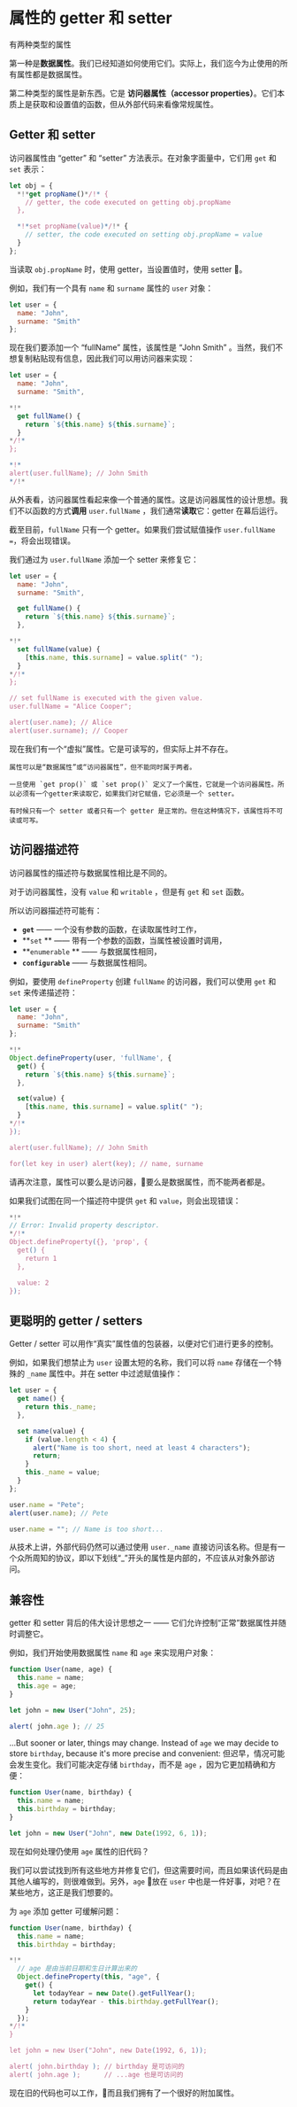 
# 属性的 getter 和 setter

有两种类型的属性

第一种是**数据属性**。我们已经知道如何使用它们。实际上，我们迄今为止使用的所有属性都是数据属性。

第二种类型的属性是新东西。它是 **访问器属性（accessor properties）**。它们本质上是获取和设置值的函数，但从外部代码来看像常规属性。

## Getter 和 setter

访问器属性由 “getter” 和 “setter” 方法表示。在对象字面量中，它们用 `get` 和 `set` 表示：

```js
let obj = {
  *!*get propName()*/!* {
    // getter, the code executed on getting obj.propName
  },

  *!*set propName(value)*/!* {
    // setter, the code executed on setting obj.propName = value
  }
};
```

当读取 `obj.propName` 时，使用 getter，当设置值时，使用 setter 。

例如，我们有一个具有 `name` 和 `surname` 属性的 `user` 对象：

```js run
let user = {
  name: "John",
  surname: "Smith"
};
```

现在我们要添加一个 “fullName” 属性，该属性是 “John Smith” 。当然，我们不想复制粘贴现有信息，因此我们可以用访问器来实现：

```js run
let user = {
  name: "John",
  surname: "Smith",

*!*
  get fullName() {
    return `${this.name} ${this.surname}`;
  }
*/!*
};

*!*
alert(user.fullName); // John Smith
*/!*
```

从外表看，访问器属性看起来像一个普通的属性。这是访问器属性的设计思想。我们不以函数的方式**调用** `user.fullName` ，我们通常**读取**它：getter 在幕后运行。

截至目前，`fullName` 只有一个 getter。如果我们尝试赋值操作 `user.fullName =`，将会出现错误。

我们通过为 `user.fullName` 添加一个 setter 来修复它：

```js run
let user = {
  name: "John",
  surname: "Smith",

  get fullName() {
    return `${this.name} ${this.surname}`;
  },

*!*
  set fullName(value) {
    [this.name, this.surname] = value.split(" ");
  }
*/!*
};

// set fullName is executed with the given value.
user.fullName = "Alice Cooper";

alert(user.name); // Alice
alert(user.surname); // Cooper
```

现在我们有一个“虚拟”属性。它是可读写的，但实际上并不存在。

```smart header="Accessor properties are only accessible with get/set"
属性可以是“数据属性”或“访问器属性”，但不能同时属于两者。

一旦使用 `get prop()` 或 `set prop()` 定义了一个属性，它就是一个访问器属性。所以必须有一个getter来读取它，如果我们对它赋值，它必须是一个 setter。

有时候只有一个 setter 或者只有一个 getter 是正常的。但在这种情况下，该属性将不可读或可写。
```


## 访问器描述符

访问器属性的描述符与数据属性相比是不同的。

对于访问器属性，没有 `value` 和 `writable` ，但是有 `get` 和 `set` 函数。

所以访问器描述符可能有：

- **`get`** —— 一个没有参数的函数，在读取属性时工作，
- **`set` ** —— 带有一个参数的函数，当属性被设置时调用，
- **`enumerable` ** —— 与数据属性相同，
- **`configurable`** —— 与数据属性相同。

例如，要使用 `defineProperty` 创建 `fullName` 的访问器，我们可以使用 `get` 和 `set` 来传递描述符：

```js run
let user = {
  name: "John",
  surname: "Smith"
};

*!*
Object.defineProperty(user, 'fullName', {
  get() {
    return `${this.name} ${this.surname}`;
  },

  set(value) {
    [this.name, this.surname] = value.split(" ");
  }
*/!*
});

alert(user.fullName); // John Smith

for(let key in user) alert(key); // name, surname
```

请再次注意，属性可以要么是访问器，要么是数据属性，而不能两者都是。

如果我们试图在同一个描述符中提供 `get` 和 `value`，则会出现错误：

```js run
*!*
// Error: Invalid property descriptor.
*/!*
Object.defineProperty({}, 'prop', {
  get() {
    return 1
  },

  value: 2
});
```

## 更聪明的 getter / setters

Getter / setter 可以用作“真实”属性值的包装器，以便对它们进行更多的控制。

例如，如果我们想禁止为 `user` 设置太短的名称，我们可以将 `name` 存储在一个特殊的 `_name` 属性中。并在 setter 中过滤赋值操作：

```js run
let user = {
  get name() {
    return this._name;
  },

  set name(value) {
    if (value.length < 4) {
      alert("Name is too short, need at least 4 characters");
      return;
    }
    this._name = value;
  }
};

user.name = "Pete";
alert(user.name); // Pete

user.name = ""; // Name is too short...
```

从技术上讲，外部代码仍然可以通过使用 `user._name` 直接访问该名称。但是有一个众所周知的协议，即以下划线“_”开头的属性是内部的，不应该从对象外部访问。

## 兼容性

getter 和 setter 背后的伟大设计思想之一 —— 它们允许控制“正常”数据属性并随时调整它。

例如，我们开始使用数据属性 `name` 和 `age` 来实现用户对象：

```js
function User(name, age) {
  this.name = name;
  this.age = age;
}

let john = new User("John", 25);

alert( john.age ); // 25
```

...But sooner or later, things may change. Instead of `age` we may decide to store `birthday`, because it's more precise and convenient:
但迟早，情况可能会发生变化。我们可能决定存储 `birthday`，而不是 `age` ，因为它更加精确和方便：

```js
function User(name, birthday) {
  this.name = name;
  this.birthday = birthday;
}

let john = new User("John", new Date(1992, 6, 1));
```

现在如何处理仍使用 `age` 属性的旧代码？

我们可以尝试找到所有这些地方并修复它们，但这需要时间，而且如果该代码是由其他人编写的，则很难做到。另外，`age` 放在 `user` 中也是一件好事，对吧？在某些地方，这正是我们想要的。

为 `age` 添加 getter 可缓解问题：

```js run no-beautify
function User(name, birthday) {
  this.name = name;
  this.birthday = birthday;

*!*
  // age 是由当前日期和生日计算出来的
  Object.defineProperty(this, "age", {
    get() {
      let todayYear = new Date().getFullYear();
      return todayYear - this.birthday.getFullYear();
    }
  });
*/!*
}

let john = new User("John", new Date(1992, 6, 1));

alert( john.birthday ); // birthday 是可访问的
alert( john.age );      // ...age 也是可访问的
```

现在旧的代码也可以工作，而且我们拥有了一个很好的附加属性。
